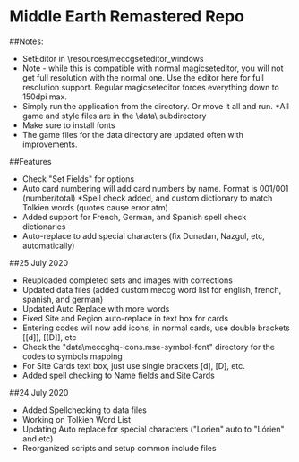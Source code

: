 # Middle Earth Remastered Repo

##Notes:
 * SetEditor in \resources\meccgseteditor_windows
 * Note - while this is compatible with normal magicseteditor, you will not get full resolution with the normal one.
   Use the editor here for full resolution support. Regular magicseteditor forces everything down to 150dpi max.
 * Simply run the application from the directory.  Or move it all and run.
 *All game and style files are in the \data\ subdirectory
 * Make sure to install fonts
 * The game files for the data directory are updated often with improvements.

##Features
 * Check "Set Fields" for options
 * Auto card numbering will add card numbers by name. Format is 001/001 (number/total)
 *Spell check added, and custom dictionary to match Tolkien words (quotes cause error atm)
 * Added support for French, German, and Spanish spell check dictionaries
 * Auto-replace to add special characters (fix Dunadan, Nazgul, etc, automatically)


##25 July 2020
 * Reuploaded completed sets and images with corrections
 * Updated data files (added custom meccg word list for english, french, spanish, and german)
 * Updated Auto Replace with more words
 * Fixed Site and Region auto-replace in text box for cards
 * Entering codes will now add icons, in normal cards, use double brackets [[d]], [[D]], etc
 * Check the "data\meccghq-icons.mse-symbol-font" directory for the codes to symbols mapping
 * For Site Cards text box, just use single brackets [d], [D], etc.
 * Added spell checking to Name fields and Site Cards


##24 July 2020
 * Added Spellchecking to data files
 * Working on Tolkien Word List
 * Updating Auto replace for special characters ("Lorien" auto to "Lórien" and etc)
 * Reorganized scripts and setup common include files
